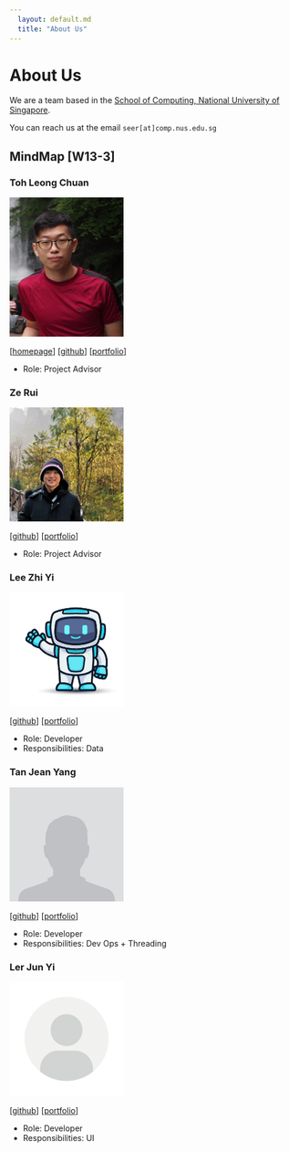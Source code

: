 ```yaml
---
  layout: default.md
  title: "About Us"
---
```


# About Us

We are a team based in the [School of Computing, National University of Singapore](http://www.comp.nus.edu.sg).

You can reach us at the email `seer[at]comp.nus.edu.sg`

## MindMap [W13-3]

### Toh Leong Chuan

<img src="images/t-leongchuan.png" width="200px">

[[homepage](http://www.comp.nus.edu.sg/~damithch)]
[[github](https://github.com/t-leongchuan)]
[[portfolio](team/johndoe.md)]

* Role: Project Advisor

### Ze Rui

<img src="images/slidings.png" width="200px">

[[github](https://github.com/slidings)]
[[portfolio](team/johndoe.md)]

* Role: Project Advisor

### Lee Zhi Yi

<img src="images/zhiyi12345.png" width="200px">

[[github](http://github.com/zhiyi12345)] 
[[portfolio](team/johndoe.md)]

* Role: Developer
* Responsibilities: Data

### Tan Jean Yang

<img src="images/jeanyang04.png" width="200px">

[[github](http://github.com/jeanyang04)]
[[portfolio](team/johndoe.md)]

* Role: Developer
* Responsibilities: Dev Ops + Threading

### Ler Jun Yi

<img src="images/junyi73.png" width="200px">

[[github](http://github.com/junyi73)]
[[portfolio](team/johndoe.md)]

* Role: Developer
* Responsibilities: UI
